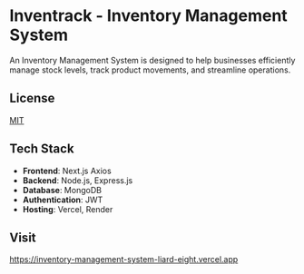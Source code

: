 # Inventrack - Inventory Management System

An Inventory Management System is designed to help businesses efficiently manage stock levels, track product movements, and streamline operations.

## License

[MIT](https://choosealicense.com/licenses/mit/)

## Tech Stack

- **Frontend**: Next.js Axios
- **Backend**: Node.js, Express.js
- **Database**: MongoDB
- **Authentication**: JWT
- **Hosting**: Vercel, Render

## Visit

https://inventory-management-system-liard-eight.vercel.app
